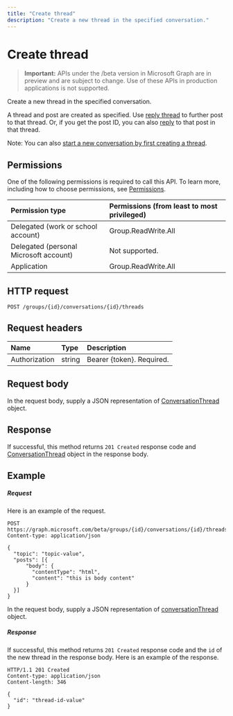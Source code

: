 ```yaml
---
title: "Create thread"
description: "Create a new thread in the specified conversation."
---
```


# Create thread

> **Important:** APIs under the /beta version in Microsoft Graph are in preview and are subject to change. Use of these APIs in production applications is not supported.

Create a new thread in the specified conversation.

A thread and post are created as specified. Use [reply thread](conversationthread-reply.md) to further post
to that thread. Or, if you get the post ID, you can also [reply](post-reply.md) to that post in that thread.

Note: You can also [start a new conversation by first creating a thread](group-post-threads.md).

## Permissions
One of the following permissions is required to call this API. To learn more, including how to choose permissions, see [Permissions](/graph/permissions-reference).

|Permission type      | Permissions (from least to most privileged)              |
|:--------------------|:---------------------------------------------------------|
|Delegated (work or school account) | Group.ReadWrite.All    |
|Delegated (personal Microsoft account) | Not supported.    |
|Application | Group.ReadWrite.All |

## HTTP request
<!-- { "blockType": "ignored" } -->
```http
POST /groups/{id}/conversations/{id}/threads
```
## Request headers
| Name       | Type | Description|
|:---------------|:--------|:----------|
| Authorization  | string  | Bearer {token}. Required. |

## Request body
In the request body, supply a JSON representation of [ConversationThread](../resources/conversationthread.md) object.

## Response

If successful, this method returns `201 Created` response code and [ConversationThread](../resources/conversationthread.md) object in the response body.

## Example
##### Request
Here is an example of the request.
<!-- {
  "blockType": "request",
  "name": "create_conversationthread_from_conversation"
}-->
```http
POST https://graph.microsoft.com/beta/groups/{id}/conversations/{id}/threads
Content-type: application/json

{
  "topic": "topic-value",
  "posts": [{
      "body": {
        "contentType": "html",
        "content": "this is body content"
      }
  }]
}
```
In the request body, supply a JSON representation of [conversationThread](../resources/conversationthread.md) object.
##### Response

If successful, this method returns `201 Created` response code and the `id` of the new thread in the response body.
Here is an example of the response.
<!-- {
  "blockType": "response",
  "truncated": true,
  "@odata.type": "microsoft.graph.conversationThread"
} -->
```http
HTTP/1.1 201 Created
Content-type: application/json
Content-length: 346

{
  "id": "thread-id-value"
}
```

<!-- uuid: 8fcb5dbc-d5aa-4681-8e31-b001d5168d79
2015-10-25 14:57:30 UTC -->
<!-- {
  "type": "#page.annotation",
  "description": "Create thread",
  "keywords": "",
  "section": "documentation",
  "tocPath": ""
}-->
